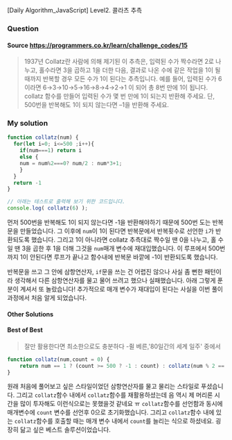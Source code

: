 [Daily Algorithm_JavaScript] Level2. 콜라츠 추측

### Question

#### Source https://programmers.co.kr/learn/challenge_codes/15

> 1937년 Collatz란 사람에 의해 제기된 이 추측은, 입력된 수가 짝수라면 2로 나누고, 홀수라면 3을 곱하고 1을 더한 다음, 결과로 나온 수에 같은 작업을 1이 될 때까지 반복할 경우 모든 수가 1이 된다는 추측입니다. 예를 들어, 입력된 수가 6이라면 6→3→10→5→16→8→4→2→1 이 되어 총 8번 만에 1이 됩니다. collatz 함수를 만들어 입력된 수가 몇 번 만에 1이 되는지 반환해 주세요. 단, 500번을 반복해도 1이 되지 않는다면 –1을 반환해 주세요.

### My solution

```javascript
function collatz(num) {
  for(let i=0; i<=500 ;i++){
    if(num===1) return i
    else {
    num = num%2===0? num/2 : num*3+1;
    }
  }
  return -1
}

// 아래는 테스트로 출력해 보기 위한 코드입니다.
console.log( collatz(6) );
```

 먼저 500번을 반복해도 1이 되지 않는다면 -1을 반환해야하기 때문에 500번 도는 반복문을 만들었습니다. 그 이후에  ```num```이 1이 된다면 반복문에서 반복횟수로 선언한 ```i```가 반환되도록 했습니다. 그리고 1이 아니라면 collatz 추측대로 짝수일 땐 0을 나누고, 홀 수 일 땐 3을 곱한 후 1을 더해 그것을 ```num```매개 변수에 재대입했습니다. 이 루프에서 500번까지 1이 안된다면 루프가 끝나고 함수내에 반복문 바깥에 -1이 반환되도록 했습니다.

 반복문을 쓰고 그 안에 삼항연산자, ```if```문을 쓰는 건 어렵진 않으나 사실 좀 뻔한 패턴이라 생각해서 다른 삼항연산자를 물고 물어 쓰려고 했으나 실패했습니다. 아래 그렇게 푼 분이 계셔서 또 놀랐습니다! 추가적으로 매개 변수가 재대입이 된다는 사실을 이번 풀이 과정에서 처음 알게 되었습니다. 

#### Other Solutions

#### Best of Best

> 잘만 활용한다면 최소한으로도 충분하다 -쥘 베른,'80일간의 세계 일주' 중에서

```javascript
function collatz(num,count = 0) {
    return num == 1 ? (count >= 500 ? -1 : count) : collatz(num % 2 == 0 ? num / 2 : num * 3 + 1,++count);
}
```

 원래 처음에 풀어보고 싶은 스타일이었던 삼항연산자를 물고 물리는 스타일로 푸셨습니다. 그리고 ```collatz```함수 내에서 ```collatz```함수를 재활용하셨는데 음 역시 제 머리론 시간을 많이 투자해도 이런식으로는 못했을것 같네요 ㅠ ```collatz```함수를 선언함과 동시에 매개변수에 ```count``` 변수를 선언후 0으로 초기화했습니다. 그리고 ```collatz```함수 내에 있는 ```collatz```함수를 호출할 때는 매개 변수 내에서 ```count```를 늘리는 식으로 하셨네요. 굉장히 닮고 싶은 베스트 솔루션이었습니다.

